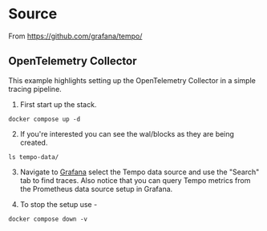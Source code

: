 # Source

From https://github.com/grafana/tempo/

## OpenTelemetry Collector
This example highlights setting up the OpenTelemetry Collector in a simple tracing pipeline.

1. First start up the stack.

```console
docker compose up -d
```


2. If you're interested you can see the wal/blocks as they are being created.

```console
ls tempo-data/
```

3. Navigate to [Grafana](http://localhost:3000/explore) select the Tempo data source and use the "Search"
tab to find traces. Also notice that you can query Tempo metrics from the Prometheus data source setup in
Grafana.

4. To stop the setup use -

```console
docker compose down -v
```
